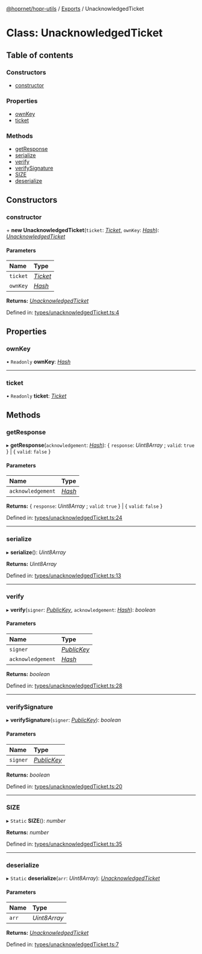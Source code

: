 [@hoprnet/hopr-utils](../README.md) / [Exports](../modules.md) / UnacknowledgedTicket

# Class: UnacknowledgedTicket

## Table of contents

### Constructors

- [constructor](unacknowledgedticket.md#constructor)

### Properties

- [ownKey](unacknowledgedticket.md#ownkey)
- [ticket](unacknowledgedticket.md#ticket)

### Methods

- [getResponse](unacknowledgedticket.md#getresponse)
- [serialize](unacknowledgedticket.md#serialize)
- [verify](unacknowledgedticket.md#verify)
- [verifySignature](unacknowledgedticket.md#verifysignature)
- [SIZE](unacknowledgedticket.md#size)
- [deserialize](unacknowledgedticket.md#deserialize)

## Constructors

### constructor

\+ **new UnacknowledgedTicket**(`ticket`: [_Ticket_](ticket.md), `ownKey`: [_Hash_](hash.md)): [_UnacknowledgedTicket_](unacknowledgedticket.md)

#### Parameters

| Name     | Type                  |
| :------- | :-------------------- |
| `ticket` | [_Ticket_](ticket.md) |
| `ownKey` | [_Hash_](hash.md)     |

**Returns:** [_UnacknowledgedTicket_](unacknowledgedticket.md)

Defined in: [types/unacknowledgedTicket.ts:4](https://github.com/hoprnet/hoprnet/blob/master/packages/utils/src/types/unacknowledgedTicket.ts#L4)

## Properties

### ownKey

• `Readonly` **ownKey**: [_Hash_](hash.md)

---

### ticket

• `Readonly` **ticket**: [_Ticket_](ticket.md)

## Methods

### getResponse

▸ **getResponse**(`acknowledgement`: [_Hash_](hash.md)): { `response`: _Uint8Array_ ; `valid`: `true` } \| { `valid`: `false` }

#### Parameters

| Name              | Type              |
| :---------------- | :---------------- |
| `acknowledgement` | [_Hash_](hash.md) |

**Returns:** { `response`: _Uint8Array_ ; `valid`: `true` } \| { `valid`: `false` }

Defined in: [types/unacknowledgedTicket.ts:24](https://github.com/hoprnet/hoprnet/blob/master/packages/utils/src/types/unacknowledgedTicket.ts#L24)

---

### serialize

▸ **serialize**(): _Uint8Array_

**Returns:** _Uint8Array_

Defined in: [types/unacknowledgedTicket.ts:13](https://github.com/hoprnet/hoprnet/blob/master/packages/utils/src/types/unacknowledgedTicket.ts#L13)

---

### verify

▸ **verify**(`signer`: [_PublicKey_](publickey.md), `acknowledgement`: [_Hash_](hash.md)): _boolean_

#### Parameters

| Name              | Type                        |
| :---------------- | :-------------------------- |
| `signer`          | [_PublicKey_](publickey.md) |
| `acknowledgement` | [_Hash_](hash.md)           |

**Returns:** _boolean_

Defined in: [types/unacknowledgedTicket.ts:28](https://github.com/hoprnet/hoprnet/blob/master/packages/utils/src/types/unacknowledgedTicket.ts#L28)

---

### verifySignature

▸ **verifySignature**(`signer`: [_PublicKey_](publickey.md)): _boolean_

#### Parameters

| Name     | Type                        |
| :------- | :-------------------------- |
| `signer` | [_PublicKey_](publickey.md) |

**Returns:** _boolean_

Defined in: [types/unacknowledgedTicket.ts:20](https://github.com/hoprnet/hoprnet/blob/master/packages/utils/src/types/unacknowledgedTicket.ts#L20)

---

### SIZE

▸ `Static` **SIZE**(): _number_

**Returns:** _number_

Defined in: [types/unacknowledgedTicket.ts:35](https://github.com/hoprnet/hoprnet/blob/master/packages/utils/src/types/unacknowledgedTicket.ts#L35)

---

### deserialize

▸ `Static` **deserialize**(`arr`: _Uint8Array_): [_UnacknowledgedTicket_](unacknowledgedticket.md)

#### Parameters

| Name  | Type         |
| :---- | :----------- |
| `arr` | _Uint8Array_ |

**Returns:** [_UnacknowledgedTicket_](unacknowledgedticket.md)

Defined in: [types/unacknowledgedTicket.ts:7](https://github.com/hoprnet/hoprnet/blob/master/packages/utils/src/types/unacknowledgedTicket.ts#L7)
